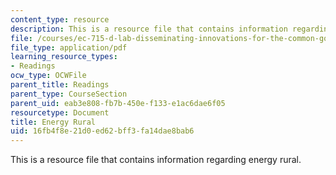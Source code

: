 ```yaml
---
content_type: resource
description: This is a resource file that contains information regarding energy rural.
file: /courses/ec-715-d-lab-disseminating-innovations-for-the-common-good-spring-2007/16fb4f8e21d0ed62bff3fa14dae8bab6_MITEC_715S07_energy_rural.pdf
file_type: application/pdf
learning_resource_types:
- Readings
ocw_type: OCWFile
parent_title: Readings
parent_type: CourseSection
parent_uid: eab3e808-fb7b-450e-f133-e1ac6dae6f05
resourcetype: Document
title: Energy Rural
uid: 16fb4f8e-21d0-ed62-bff3-fa14dae8bab6
---
```

This is a resource file that contains information regarding energy rural.

